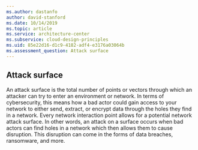 ```yaml
---
ms.author: dastanfo
author: david-stanford
ms.date: 10/14/2019
ms.topic: article
ms.service: architecture-center
ms.subservice: cloud-design-principles
ms.uid: 85e22d16-d1c9-4182-adf4-e3176a03064b
ms.assessment_question: Attack surface
---
```

## Attack surface

An attack surface is the total number of points or vectors through which an attacker can try to enter an environment or network. In terms of cybersecurity, this means how a bad actor could gain access to your network to either send, extract, or encrypt data through the holes they find in a network. Every network interaction point allows for a potential network attack surface. In other words, an attack on a surface occurs when bad actors can find holes in a network which then allows them to cause disruption. This disruption can come in the forms of data breaches, ransomware, and more.
